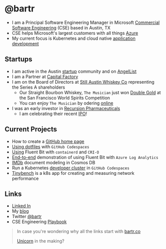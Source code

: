# @bartr

- I am a Principal Software Engineering Manager in Microsoft [Commercial Software Engineering](https://bartr.co/cse) (CSE) based in Austin, TX
- CSE helps Microsoft's largest customers with all things [Azure](https://bartr.co/azure)
- My current focus is Kubernetes and cloud native [application development](https://bartr.co/devblogs)

## Startups

- I am active in the Austin [startup](https://bartr.co/cf) community and on [AngelList](https://bartr.co/angellist)
- I am a Partner at [Capital Factory](https://bartr.co/cf)
- I am on the Board of Directors at [Still Austin Whiskey Co](https://bartr.co/still) representing the Series A shareholders
  - Our Straight Bourbon Whiskey, `The Musician` just won [Double Gold](https://bartr.co/gold) at the San Francisco World Spirits Competition
  - You can enjoy `The Musician` by odering [online](https://bartr.co/shop)
- I was an early investor in [Recursion Pharmaceuticals](https://bartr.co/rxrx)
  - I am celebrating their recent [IPO](https://bartr.co/rxrx-ipo)!

## Current Projects

- How to create a [GitHub home page](https://github.com/bartr/bartr)
- [Using dotfiles](https://bartr.co/dotfiles) with `GitHub Codespaces`
- [Using](https://bartr.co/blog/fb-cri) Fluent Bit with `containerd` and `CRI-O`
- [End-to-end](https://bartr.co/blog/fbla) demonstration of using Fluent Bit with `Azure Log Analytics`
- [IMDb](https://bartr.co/blog/imdb) document modeling in Cosmos DB
- Run a Kubernetes [developer cluster](https://bartr.co/akdc-kind) in `GitHub Codespaces`
- [Tinybench](https://bartr.co/tinybench) is a k8s app for creating and measuring network performance

## Links

- [Linked In](https://bartr.co/linkedin)
- My [blog](https://bartr.co/blog)
- Twitter [@bartr](https://bartr.co/twitter)
- CSE Engineering [Playbook](https://bartr.co/playbook)

> In case you're wondering why all the links start with [bartr.co](https://bartr.co)
>
> [Unicorn](https://bartr.co/blog/tech) in the making?

<!-- [![My GitHub Stats](https://github-readme-stats.vercel.app/api?include_all_commits=true&count_private=true&username=bartr)](https://github.com/bartr/bartr) -->
